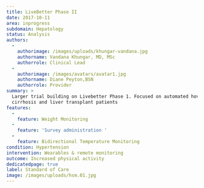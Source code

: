 ```yaml
---
title: LiveBetter Phase II
date: 2017-10-11
area: inprogress
subdomain: Hepatology
status: Analysis
authors:
  - 
    authorimage: /images/uploads/khungar-vandana.jpg
    authorname: Vandana Khungar, MD, MSc
    authorrole: Clinical Lead
  - 
    authorimage: /images/avatars/avatar1.jpg
    authorname: Diane Peyton,BSN
    authorrole: Provider
summary: >
  Larger trial building on Livebetter Phase 1. Focused on automated hovering of
  cirrhosis and liver transplant patients
features:
  - 
    feature: Weight Monitoring
  - 
    feature: 'Survey administration '
  - 
    feature: Bidirectional Temperature Monitoring
condition: Hypertension
intervention: Wearables & remote monitoring
outcome: Increased physical activity
dedicatedpage: true
label: Standard of Care 
image: /images/uploads/hsm.01.jpg
---
```

